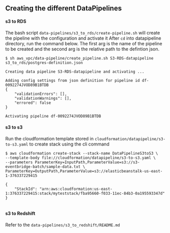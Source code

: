 ## Creating the different DataPipelines


#### s3 to RDS
The bash script  `data-pipelines/s3_to_rds/create-pipeline.sh`  will create the pipeline with the configuration and activate it
After `cd` into datapipeline directory, run the command below. The first arg is the name of the pipeline to be created and 
the second arg is the relative path to the defintion json.
```
$ sh aws_vpc/data-pipeline/create_pipeline.sh S3-RDS-datapipeline s3_to_rds/postgres-definition.json

Creating data pipeline S3-RDS-datapipeline and activating ...

Adding config settings from json definition for pipeline id df-0092274JVOD89B1BTDB
{
    "validationErrors": [],
    "validationWarnings": [],
    "errored": false
}

Activating pipeline df-0092274JVOD89B1BTDB
```

#### s3 to s3

Run the cloudformation template stored in `cloudformation/datapipeline/s3-to-s3.yaml` 
to create stack using the cli command 

```
$ aws cloudformation create-stack --stack-name DataPipelineS3toS3 \
--template-body file://cloudformation/datapipeline/s3-to-s3.yaml \
--parameters ParameterKey=InputPath,ParameterValue=s3://s3-eventbridge-batch/sample-data.txt \
ParameterKey=OutputPath,ParameterValue=s3://elasticbeanstalk-us-east-1-376337229415

{
    "StackId": "arn:aws:cloudformation:us-east-1:376337229415:stack/myteststack/fba95660-f033-11ec-84b3-0a195593347d"
}


```

#### s3 to Redshift

Refer to the `data-pipelines/s3_to_redshift/README.md`